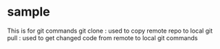 # sample
This is for git commands 
git clone : used to copy remote repo to local
git pull : used to get changed code from remote to local
git commands
